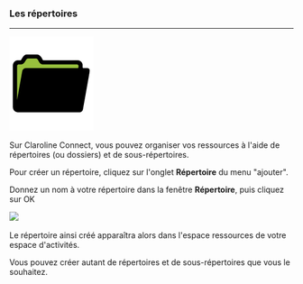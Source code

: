 ### Les répertoires
---

![](images/ressources/Pack1_color1_directory.png)

Sur Claroline Connect, vous pouvez organiser vos ressources à l'aide de répertoires (ou dossiers) et de sous-répertoires.

Pour créer un répertoire, cliquez sur l'onglet **Répertoire** du menu "ajouter".

Donnez un nom à votre répertoire dans la fenêtre **Répertoire**, puis cliquez sur OK

![](images/fig173.png)

Le répertoire ainsi créé apparaîtra alors dans l'espace ressources de votre espace d'activités.

Vous pouvez créer autant de répertoires et de sous-répertoires que vous le souhaitez.
